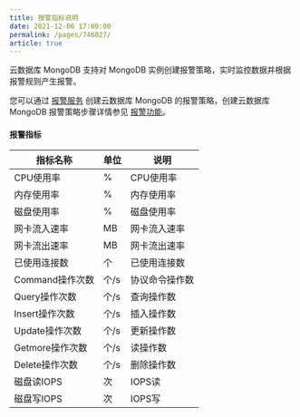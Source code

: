 ```yaml
---
title: 报警指标说明
date: 2021-12-06 17:00:00
permalink: /pages/746027/
article: true
---
```



云数据库 MongoDB 支持对 MongoDB 实例创建报警策略，实时监控数据并根据报警规则产生报警。

您可以通过 [报警服务](https://console.capitalonline.net/alarm) 创建云数据库 MongoDB 的报警策略，创建云数据库 MongoDB 报警策略步骤详情参见 [报警功能](./02.报警功能.md)。

#### 报警指标

| 指标名称        | 单位 | 说明           |
| --------------- | ---- | -------------- |
| CPU使用率       | %    | CPU使用率      |
| 内存使用率      | %    | 内存使用率     |
| 磁盘使用率      | %    | 磁盘使用率     |
| 网卡流入速率    | MB   | 网卡流入速率   |
| 网卡流出速率    | MB   | 网卡流出速率   |
| 已使用连接数    | 个   | 已使用连接数   |
| Command操作次数 | 个/s | 协议命令操作数 |
| Query操作次数   | 个/s | 查询操作数     |
| Insert操作次数  | 个/s | 插入操作数     |
| Update操作次数  | 个/s | 更新操作数     |
| Getmore操作次数 | 个/s | 读操作数       |
| Delete操作次数  | 个/s | 删除操作数     |
| 磁盘读IOPS      | 次   | IOPS读         |
| 磁盘写IOPS      | 次   | IOPS写         |
